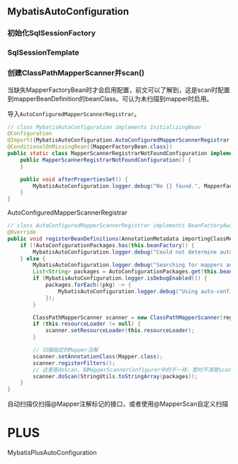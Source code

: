 ## MybatisAutoConfiguration



### 初始化SqlSessionFactory



### SqlSessionTemplate






### 创建ClassPathMapperScanner并scan()

当缺失MapperFactoryBean时才会启用配置，前文可以了解到，这是scan时配置到mapperBeanDefinition的beanClass。可认为未扫描到mapper时启用。

导入`AutoConfiguredMapperScannerRegistrar`。

```java
// class MybatisAutoConfiguration implements InitializingBean
@Configuration
@Import({MybatisAutoConfiguration.AutoConfiguredMapperScannerRegistrar.class})
@ConditionalOnMissingBean({MapperFactoryBean.class})
public static class MapperScannerRegistrarNotFoundConfiguration implements InitializingBean {
    public MapperScannerRegistrarNotFoundConfiguration() {
    }

    public void afterPropertiesSet() {
        MybatisAutoConfiguration.logger.debug("No {} found.", MapperFactoryBean.class.getName());
    }
}
```

AutoConfiguredMapperScannerRegistrar



```java
// class AutoConfiguredMapperScannerRegistrar implements BeanFactoryAware, ImportBeanDefinitionRegistrar, ResourceLoaderAware
@Override
public void registerBeanDefinitions(AnnotationMetadata importingClassMetadata, BeanDefinitionRegistry registry) {
    if (!AutoConfigurationPackages.has(this.beanFactory)) {
        MybatisAutoConfiguration.logger.debug("Could not determine auto-configuration package, automatic mapper scanning disabled.");
    } else {
        MybatisAutoConfiguration.logger.debug("Searching for mappers annotated with @Mapper");
        List<String> packages = AutoConfigurationPackages.get(this.beanFactory);
        if (MybatisAutoConfiguration.logger.isDebugEnabled()) {
            packages.forEach((pkg) -> {
                MybatisAutoConfiguration.logger.debug("Using auto-configuration base package '{}'", pkg);
            });
        }

        ClassPathMapperScanner scanner = new ClassPathMapperScanner(registry);
        if (this.resourceLoader != null) {
            scanner.setResourceLoader(this.resourceLoader);
        }

		// 扫描指定的Mapper注解
        scanner.setAnnotationClass(Mapper.class);
        scanner.registerFilters();
        // 这里是doScan，和MapperScannerConfigurer中的不一样，暂时不清楚scan多做了什么
        scanner.doScan(StringUtils.toStringArray(packages));
    }
}
```
自动扫描仅扫描@Mapper注解标记的接口，或者使用@MapperScan自定义扫描


# PLUS

MybatisPlusAutoConfiguration

